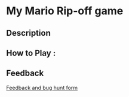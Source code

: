 # My Mario Rip-off game

## Description

## How to Play :
[](my_game.exe)
## Feedback
[Feedback and bug hunt form](https://docs.google.com/forms/d/e/1FAIpQLSdfM5HHdWrCrYqs8lXfeLsOQ2Sb8kltUaBdin60rC0EyYgX_g/viewform?usp=sf_link)
